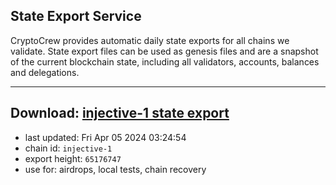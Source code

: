 ## State Export Service
CryptoCrew provides automatic daily state exports for all chains we validate. State export files can be used as genesis files and are a snapshot of the current blockchain state, including all validators, accounts, balances and delegations.

---
**Download: [injective-1 state export](https://dl-eu2.ccvalidators.com/SERVICE/injective/injective-1_export_65176747.json)**
---

- last updated: Fri Apr 05 2024 03:24:54
- chain id: `injective-1`
- export height: `65176747`
- use for: airdrops, local tests, chain recovery
